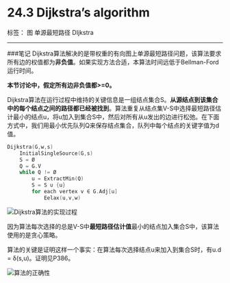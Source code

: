 ﻿# 24.3 Dijkstra’s algorithm

标签： 图 单源最短路径 DIjkstra

---
###笔记
Dijkstra算法解决的是带权重的有向图上单源最短路径问题，该算法要求所有边的权值都为**非负值**。如果实现方法合适，本算法时间远低于Bellman-Ford运行时间。

**本节讨论中，假定所有边非负值都>=0。**

Dijkstra算法在运行过程中维持的关键信息是一组结点集合S。**从源结点到该集合中的每个结点之间的路径都已经被找到**。算法重复从结点集V-S中选择最短路径估计最小的结点u，将u加入到集合S中，然后对所有从u发出的边进行松弛。在下面方式中，我们用最小优先队列Q来保存结点集合，队列中每个结点的关键字值为d值。

```c++
Dijkstra(G,w,s)
    InitialSingleSource(G,s)
    S = Ø
    Q = G.V
    while Q != Ø
        u = ExtractMin(Q)
        S = S ∪ {u}
        for each vertex v ∈ G.Adj[u]
            Eelax(u,v,w)
```

![Dijkstra算法的实现过程][1]

因为算法每次选择的总是V-S中**最短路径估计值**最小的结点加入集合S中，该算法使用的是贪心策略。

算法的关键是证明这样一个事实：在算法每次选择结点u来加入到集合S时，有u.d = δ(s,u)。证明见P386。

![算法的正确性][2]



  [1]: https://github.com/wj1066/pictures/blob/master/CLRS/24.3-1.jpg
  [2]: https://github.com/wj1066/pictures/blob/master/CLRS/24.3-2.jpg